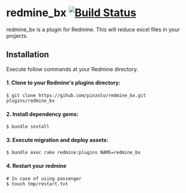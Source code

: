 # redmine_bx [![Build Status](https://secure.travis-ci.org/pinzolo/redmine_bx.png)](http://travis-ci.org/pinzolo/redmine_bx)

redmine_bx is a plugin for Redmine. This will reduce excel files in your projects.

## Installation

Execute follow commands at your Redmine directory.

#### 1. Clone to your Redmine's plugins directory:

```shell
$ git clone https://gihub.com/pinzolo/redmine_bx.git plugins/redmine_bx
```

#### 2. Install dependency gems:

```shell
$ bundle install
```

#### 3. Execute migration and deploy assets:

```shell
$ bundle exec rake redmine:plugins NAME=redmine_bx
```

#### 4. Restart your redmine

```shell
# In case of using passenger
$ touch tmp/restart.txt
```

